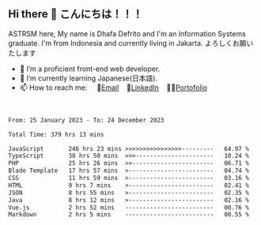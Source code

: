 ## Hi there 👋 こんにちは！！！
ASTRSM here, My name is Dhafa Defrito and I'm an Information Systems graduate. I'm from Indonesia and currently living in Jakarta. よろしくお願いたします

- 🔭 I’m a proficient front-end web developer.
- 🌱 I’m currently learning Japanese(日本語).
- 📫 How to reach me: &nbsp;&nbsp;&nbsp;&nbsp;📧[Email](ddefrito@gmail.com)&nbsp;&nbsp;&nbsp;&nbsp;💼[LinkedIn](https://www.linkedin.com/in/dhafa-defrita-rama-yudistira-9357a9229/)&nbsp;&nbsp;&nbsp;&nbsp;👨‍🎨[Portofolio](https://ddefrito.vercel.app/)
<br>
<!-- <p align="left">
<a href="https://github.com/ASTRSM">
  <img height="180em" src="https://github-readme-stats-eight-theta.vercel.app/api?username=ASTRSM&show_icons=true&theme=dracula&include_all_commits=true&count_private=true"/>
  <img height="180em" src="https://github-readme-stats-eight-theta.vercel.app/api/top-langs/?username=ASTRSM&layout=compact&langs_count=8&theme=dracula"/>
</a>
</p> -->

<!--START_SECTION:waka-->

```txt
From: 25 January 2023 - To: 24 December 2023

Total Time: 379 hrs 13 mins

JavaScript       246 hrs 23 mins >>>>>>>>>>>>>>>>---------   64.97 %
TypeScript       38 hrs 50 mins  >>>----------------------   10.24 %
PHP              25 hrs 26 mins  >>-----------------------   06.71 %
Blade Template   17 hrs 57 mins  >------------------------   04.74 %
CSS              11 hrs 59 mins  >------------------------   03.16 %
HTML             9 hrs 7 mins    >------------------------   02.41 %
JSON             8 hrs 55 mins   >------------------------   02.35 %
Java             8 hrs 12 mins   >------------------------   02.16 %
Vue.js           2 hrs 52 mins   -------------------------   00.76 %
Markdown         2 hrs 5 mins    -------------------------   00.55 %
```

<!--END_SECTION:waka-->

